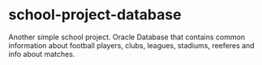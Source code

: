 # school-project-database
Another simple school project. Oracle Database that contains common information about football players, clubs, leagues, stadiums, reeferes and info about matches.
